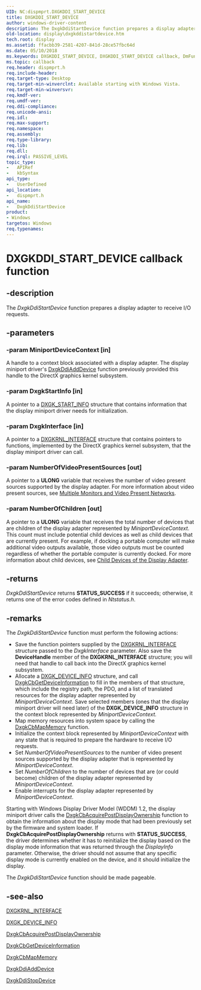 ```yaml
---
UID: NC:dispmprt.DXGKDDI_START_DEVICE
title: DXGKDDI_START_DEVICE
author: windows-driver-content
description: The DxgkDdiStartDevice function prepares a display adapter to receive I/O requests.
old-location: display\dxgkddistartdevice.htm
tech.root: display
ms.assetid: ffacbb39-2581-4207-841d-28ce57fbc64d
ms.date: 05/10/2018
ms.keywords: DXGKDDI_START_DEVICE, DXGKDDI_START_DEVICE callback, DmFunctions_3b4ea5b7-9ccb-408f-9f37-693965ee99cf.xml, DxgkDdiStartDevice, DxgkDdiStartDevice callback function [Display Devices], display.dxgkddistartdevice, dispmprt/DxgkDdiStartDevice
ms.topic: callback
req.header: dispmprt.h
req.include-header: 
req.target-type: Desktop
req.target-min-winverclnt: Available starting with Windows Vista.
req.target-min-winversvr: 
req.kmdf-ver: 
req.umdf-ver: 
req.ddi-compliance: 
req.unicode-ansi: 
req.idl: 
req.max-support: 
req.namespace: 
req.assembly: 
req.type-library: 
req.lib: 
req.dll: 
req.irql: PASSIVE_LEVEL
topic_type:
-	APIRef
-	kbSyntax
api_type:
-	UserDefined
api_location:
-	dispmprt.h
api_name:
-	DxgkDdiStartDevice
product:
- Windows
targetos: Windows
req.typenames: 
---
```


# DXGKDDI_START_DEVICE callback function


## -description


The <i>DxgkDdiStartDevice</i> function prepares a display adapter to receive I/O requests.


## -parameters




### -param MiniportDeviceContext [in]

A handle to a context block associated with a display adapter. The display miniport driver's <a href="https://msdn.microsoft.com/5fd4046f-54c3-4dfc-8d51-0d9ebcde0bea">DxgkDdiAddDevice</a> function previously provided this handle to the DirectX graphics kernel subsystem.


### -param DxgkStartInfo [in]

A pointer to a <a href="https://msdn.microsoft.com/library/windows/hardware/ff562055">DXGK_START_INFO</a> structure that contains information that the display miniport driver needs for initialization. 


### -param DxgkInterface [in]

A pointer to a <a href="https://msdn.microsoft.com/library/windows/hardware/ff560942">DXGKRNL_INTERFACE</a> structure that contains pointers to functions, implemented by the DirectX graphics kernel subsystem, that the display miniport driver can call. 


### -param NumberOfVideoPresentSources [out]

A pointer to a <b>ULONG</b> variable that receives the number of video present sources supported by the display adapter. For more information about video present sources, see <a href="https://msdn.microsoft.com/27687fa4-1266-4341-b68a-83374c24ef73">Multiple Monitors and Video Present Networks</a>.


### -param NumberOfChildren [out]

A pointer to a <b>ULONG</b> variable that receives the total number of devices that are children of the display adapter represented by <i>MiniportDeviceContext</i>. This count must include potential child devices as well as child devices that are currently present. For example, if docking a portable computer will make additional video outputs available, those video outputs must be counted regardless of whether the portable computer is currently docked. For more information about child devices, see <a href="https://msdn.microsoft.com/9fd20e1a-db98-4571-8fc4-6d33fd0e2f16">Child Devices of the Display Adapter</a>.


## -returns



<i>DxgkDdiStartDevice</i> returns <b>STATUS_SUCCESS</b> if it succeeds; otherwise, it returns one of the error codes defined in <i>Ntstatus.h</i>.




## -remarks



The <i>DxgkDdiStartDevice</i> function must perform the following actions:

<ul>
<li>
Save the function pointers supplied by the <a href="https://msdn.microsoft.com/library/windows/hardware/ff560942">DXGKRNL_INTERFACE</a> structure passed to the <i>DxgkInterface</i> parameter. Also save the <b>DeviceHandle</b> member of the <b>DXGKRNL_INTERFACE</b> structure; you will need that handle to call back into the DirectX graphics kernel subsystem.

</li>
<li>
Allocate a <a href="https://msdn.microsoft.com/library/windows/hardware/ff561053">DXGK_DEVICE_INFO</a> structure, and call <a href="https://msdn.microsoft.com/cb627eab-93b9-49c5-bd35-4a57220366e7">DxgkCbGetDeviceInformation</a> to fill in the members of that structure, which include the registry path, the PDO, and a list of translated resources for the display adapter represented by <i>MiniportDeviceContext</i>. Save selected members (ones that the display miniport driver will need later) of the <b>DXGK_DEVICE_INFO</b> structure in the context block represented by <i>MiniportDeviceContext.</i>

</li>
<li>
Map memory resources into system space by calling the <a href="https://msdn.microsoft.com/916a4d1d-0c40-4125-89ae-488251b04810">DxgkCbMapMemory</a> function.

</li>
<li>
Initialize the context block represented by <i>MiniportDeviceContext</i> with any state that is required to prepare the hardware to receive I/O requests.

</li>
<li>
Set <i>NumberOfVideoPresentSources </i> to the number of video present sources supported by the display adapter that is represented by <i>MiniportDeviceContext</i>.

</li>
<li>
Set <i>NumberOfChildren </i> to the number of devices that are (or could become) children of the display adapter represented by <i>MiniportDeviceContext</i>.

</li>
<li>
Enable interrupts for the display adapter represented by <i>MiniportDeviceContext</i>.

</li>
</ul>
Starting with Windows Display Driver Model (WDDM) 1.2, the display miniport driver calls   the <a href="https://msdn.microsoft.com/6454adb3-c958-467b-acbc-b8937b98cd57">DxgkCbAcquirePostDisplayOwnership</a> function to obtain the information about the display mode that had been previously set by the firmware and system loader. If <b>DxgkCbAcquirePostDisplayOwnership</b> returns with <b>STATUS_SUCCESS</b>, the driver determines whether it has to reinitialize the display based on the display mode information that was returned through the <i>DisplayInfo</i> parameter. Otherwise,  the driver should not assume that any specific display mode is currently enabled on the device, and it should initialize the display.

The <i>DxgkDdiStartDevice</i> function should be made pageable.




## -see-also




<a href="https://msdn.microsoft.com/library/windows/hardware/ff560942">DXGKRNL_INTERFACE</a>



<a href="https://msdn.microsoft.com/library/windows/hardware/ff561053">DXGK_DEVICE_INFO</a>



<a href="https://msdn.microsoft.com/6454adb3-c958-467b-acbc-b8937b98cd57">DxgkCbAcquirePostDisplayOwnership</a>



<a href="https://msdn.microsoft.com/cb627eab-93b9-49c5-bd35-4a57220366e7">DxgkCbGetDeviceInformation</a>



<a href="https://msdn.microsoft.com/916a4d1d-0c40-4125-89ae-488251b04810">DxgkCbMapMemory</a>



<a href="https://msdn.microsoft.com/5fd4046f-54c3-4dfc-8d51-0d9ebcde0bea">DxgkDdiAddDevice</a>



<a href="https://msdn.microsoft.com/3c17c7cf-9cfa-421d-a503-88726519fb6c">DxgkDdiStopDevice</a>
 

 

